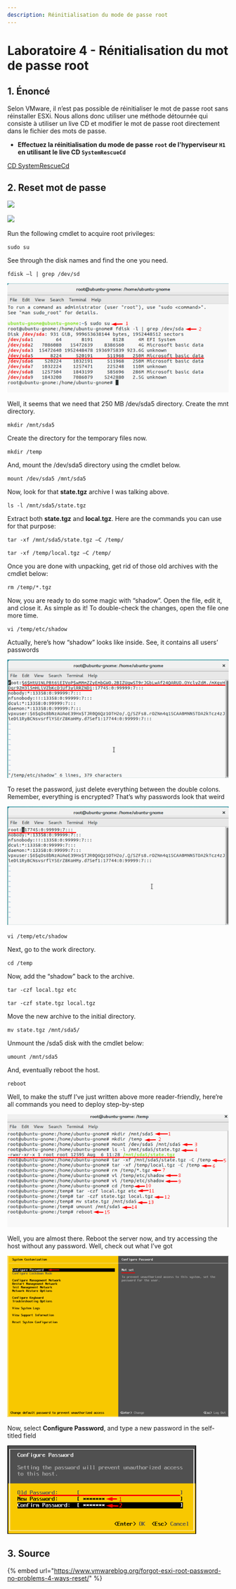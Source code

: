 ```yaml
---
description: Réinitialisation du mode de passe root
---
```


# Laboratoire 4 - Rénitialisation du mot de passe root

## 1. Énoncé

Selon VMware, il n’est pas possible de réinitialiser le mot de passe root sans réinstaller ESXi. Nous allons donc utiliser une méthode détournée qui consiste à utiliser un live CD et modifier le mot de passe root directement dans le fichier des mots de passe.

* **Effectuez la réinitialisation du mode de passe `root` de l'hyperviseur `H1` en utilisant le live CD `SystemRescueCd`**

[CD SystemRescueCd](https://www.system-rescue-cd.org/Download)

## 2. Reset mot de passe

![](../.gitbook/assets/opera\_DpFqVS7mWS.jpg)

![](../.gitbook/assets/opera\_SgDHjt0Bme.jpg)

Run the following cmdlet to acquire root privileges:

```
sudo su
```

See through the disk names and find the one you need.

```
fdisk –l | grep /dev/sd
```

![](../.gitbook/assets/c-c7eb70e4332b280e897bc91da2843eb5.png)

Well, it seems that we need that 250 MB /dev/sda5 directory. Create the mnt directory.

```
mkdir /mnt/sda5
```

Create the directory for the temporary files now.

```
mkdir /temp
```

And, mount the /dev/sda5 directory using the cmdlet below.

```
mount /dev/sda5 /mnt/sda5
```

Now, look for that **state.tgz** archive I was talking above.

```
ls -l /mnt/sda5/state.tgz
```

Extract both **state.tgz** and **local.tgz**. Here are the commands you can use for that purpose:

```
tar -xf /mnt/sda5/state.tgz –C /temp/
```

```
tar -xf /temp/local.tgz –C /temp/
```

Once you are done with unpacking, get rid of those old archives with the cmdlet below:

```
rm /temp/*.tgz
```

Now, you are ready to do some magic with “shadow”. Open the file, edit it, and close it. As simple as it! To double-check the changes, open the file one more time.

```
vi /temp/etc/shadow
```

Actually, here’s how “shadow” looks like inside. See, it contains all users’ passwords

![](../.gitbook/assets/c-5cfa53db6df27f3419c38304e61a1937.png)

To reset the password, just delete everything between the double colons. Remember, everything is encrypted? That’s why passwords look that weird

![](../.gitbook/assets/c-569ce0a0bd6088cfe538f3b76c1872b3.png)

```
vi /temp/etc/shadow
```

Next, go to the work directory.

```
cd /temp
```

Now, add the “shadow” back to the archive.

```
tar -czf local.tgz etc
```

```
tar -czf state.tgz local.tgz
```

Move the new archive to the initial directory.

```
mv state.tgz /mnt/sda5/
```

Unmount the /sda5 disk with the cmdlet below:

```
umount /mnt/sda5
```

And, eventually reboot the host.

```
reboot
```

Well, to make the stuff I’ve just written above more reader-friendly, here’re all commands you need to deploy step-by-step

![](../.gitbook/assets/c-786a70bf9387ec447bd86ea06e01bd12.png)

Well, you are almost there. Reboot the server now, and try accessing the host without any password. Well, check out what I’ve got

![](../.gitbook/assets/c-67ddfd5b95a9399d71561e4f7e82fe71.png)

Now, select **Configure Password**, and type a new password in the self-titled field

![](../.gitbook/assets/c-659a2f378848ab4f9e11135e321968d9.png)

## 3. Source

{% embed url="https://www.vmwareblog.org/forgot-esxi-root-password-no-problems-4-ways-reset/" %}


